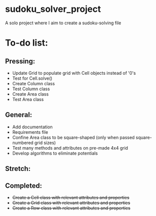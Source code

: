 # sudoku_solver_project
A solo project where I aim to create a sudoku-solving file

# To-do list:
## Pressing:
- Update Grid to populate grid with Cell objects instead of '0's
- Test for Cell.solve()
- Create Column class
- Test Column class
- Create Area class
- Test Area class

## General:
- Add documentation
- Requirements file
- Confine Area class to be square-shaped (only when passed square-numbered grid sizes)
- Test many methods and attributes on pre-made 4x4 grid
- Develop algorithms to eliminate potentials

## Stretch:


## Completed:
- ~~Create a Cell class with relevant attributes and properties~~
- ~~Create a Grid class with relevant attributes and properties~~
- ~~Create a Row class with relevant attributes and properties~~

